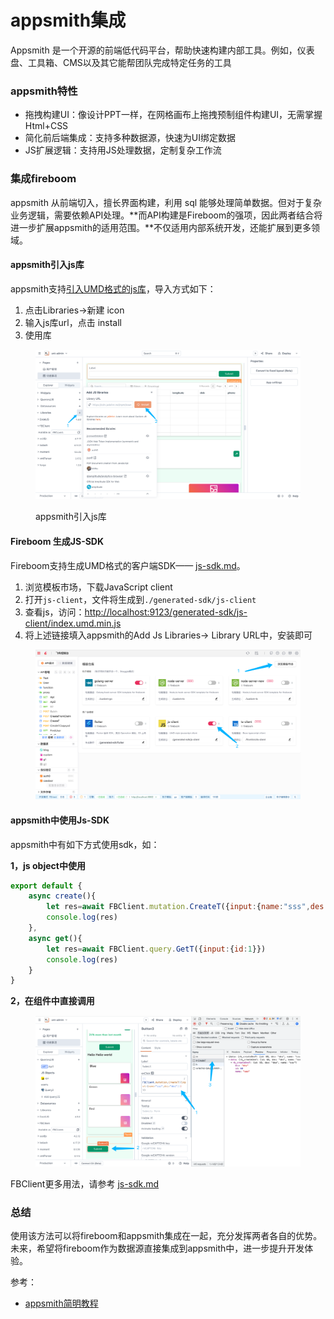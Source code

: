 # appsmith集成

Appsmith 是一个开源的前端低代码平台，帮助快速构建内部工具。例如，仪表盘、工具箱、CMS以及其它能帮团队完成特定任务的工具

### appsmith特性

* 拖拽构建UI：像设计PPT一样，在网格画布上拖拽预制组件构建UI，无需掌握Html+CSS
* 简化前后端集成：支持多种数据源，快速为UI绑定数据
* JS扩展逻辑：支持用JS处理数据，定制复杂工作流

### 集成fireboom

appsmith 从前端切入，擅长界面构建，利用 sql 能够处理简单数据。但对于复杂业务逻辑，需要依赖API处理。**而API构建是Fireboom的强项，因此两者结合将进一步扩展appsmith的适用范围。**不仅适用内部系统开发，还能扩展到更多领域。

#### appsmith引入js库

appsmith支持[引入UMD格式的js库](https://docs.appsmith.com/core-concepts/writing-code/ext-libraries)，导入方式如下：

1. 点击Libraries->新建 icon
2. 输入js库url，点击 install
3. 使用库

<figure><img src="../.gitbook/assets/image (25).png" alt=""><figcaption><p>appsmith引入js库</p></figcaption></figure>

#### Fireboom 生成JS-SDK

Fireboom支持生成UMD格式的客户端SDK—— [js-sdk.md](../shi-yong-bu-shu-shang-xian/sdk-sheng-cheng/js-sdk.md "mention")。

1. 浏览模板市场，下载JavaScript client
2. 打开`js-client`，文件将生成到`./generated-sdk/js-client`
3. 查看js，访问：[http://localhost:9123/generated-sdk/js-client/index.umd.min.js](http://localhost:9123/generated-sdk/js-client/index.umd.min.js)
4. 将上述链接填入appsmith的Add Js Libraries-> Library URL中，安装即可

<figure><img src="../.gitbook/assets/image (41).png" alt=""><figcaption></figcaption></figure>

#### appsmith中使用Js-SDK

appsmith中有如下方式使用sdk，如：

**1，js object中使用**

```javascript
export default {
	async create(){
		let res=await FBClient.mutation.CreateT({input:{name:"sss",des:"des"}})
		console.log(res)
	},
	async get(){
		let res=await FBClient.query.GetT({input:{id:1}})
		console.log(res)
	}
}
```

**2，在组件中直接调用**

<figure><img src="../.gitbook/assets/image (57).png" alt=""><figcaption></figcaption></figure>

FBClient更多用法，请参考 [js-sdk.md](../shi-yong-bu-shu-shang-xian/sdk-sheng-cheng/js-sdk.md "mention")

### 总结

使用该方法可以将fireboom和appsmith集成在一起，充分发挥两者各自的优势。未来，希望将fireboom作为数据源直接集成到appsmith中，进一步提升开发体验。



参考：

* [appsmith简明教程](https://bar9vnf09af.feishu.cn/mindnotes/Bi5nbgcZtmACZfnAMN7c796lnfd)
